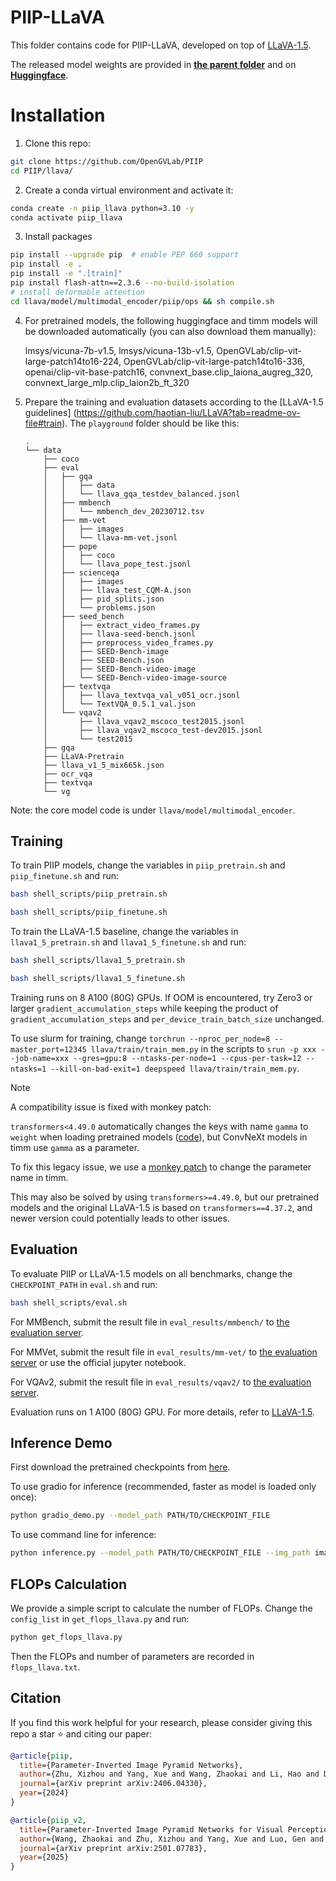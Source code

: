 # PIIP-LLaVA

This folder contains code for PIIP-LLaVA, developed on top of [LLaVA-1.5](https://github.com/haotian-liu/LLaVA).

The released model weights are provided in [**the parent folder**](../README.md) and on [**Huggingface**](https://huggingface.co/collections/OpenGVLab/piip-6804939a32e695f42cf3f227).


# Installation

1. Clone this repo:
  ```bash
  git clone https://github.com/OpenGVLab/PIIP
  cd PIIP/llava/
  ```

2. Create a conda virtual environment and activate it:

  ```bash
  conda create -n piip_llava python=3.10 -y
  conda activate piip_llava
  ```

3. Install packages
  ```bash
  pip install --upgrade pip  # enable PEP 660 support
  pip install -e .
  pip install -e ".[train]"
  pip install flash-attn==2.3.6 --no-build-isolation
  # install deformable attention
  cd llava/model/multimodal_encoder/piip/ops && sh compile.sh
  ```

4. For pretrained models, the following huggingface and timm models will be downloaded automatically (you can also download them manually): 

    lmsys/vicuna-7b-v1.5, lmsys/vicuna-13b-v1.5, OpenGVLab/clip-vit-large-patch14to16-224, OpenGVLab/clip-vit-large-patch14to16-336, openai/clip-vit-base-patch16, convnext_base.clip_laiona_augreg_320, convnext_large_mlp.clip_laion2b_ft_320

5. Prepare the training and evaluation datasets according to the [LLaVA-1.5 guidelines] (https://github.com/haotian-liu/LLaVA?tab=readme-ov-file#train). The `playground` folder should be like this:

    ```
    .
    └── data
        ├── coco
        ├── eval
        │   ├── gqa
        │   │   ├── data
        │   │   └── llava_gqa_testdev_balanced.jsonl
        │   ├── mmbench
        │   │   └── mmbench_dev_20230712.tsv
        │   ├── mm-vet
        │   │   ├── images
        │   │   └── llava-mm-vet.jsonl
        │   ├── pope
        │   │   ├── coco
        │   │   └── llava_pope_test.jsonl
        │   ├── scienceqa
        │   │   ├── images
        │   │   ├── llava_test_CQM-A.json
        │   │   ├── pid_splits.json
        │   │   └── problems.json
        │   ├── seed_bench
        │   │   ├── extract_video_frames.py
        │   │   ├── llava-seed-bench.jsonl
        │   │   ├── preprocess_video_frames.py
        │   │   ├── SEED-Bench-image
        │   │   ├── SEED-Bench.json
        │   │   ├── SEED-Bench-video-image
        │   │   └── SEED-Bench-video-image-source
        │   ├── textvqa
        │   │   ├── llava_textvqa_val_v051_ocr.jsonl
        │   │   └── TextVQA_0.5.1_val.json
        │   └── vqav2
        │       ├── llava_vqav2_mscoco_test2015.jsonl
        │       ├── llava_vqav2_mscoco_test-dev2015.jsonl
        │       └── test2015
        ├── gqa
        ├── LLaVA-Pretrain
        ├── llava_v1_5_mix665k.json
        ├── ocr_vqa
        ├── textvqa
        └── vg
    ```
    

Note: the core model code is under `llava/model/multimodal_encoder`.

## Training

To train PIIP models, change the variables in `piip_pretrain.sh` and `piip_finetune.sh` and run:

```bash
bash shell_scripts/piip_pretrain.sh

bash shell_scripts/piip_finetune.sh
```

To train the LLaVA-1.5 baseline, change the variables in `llava1_5_pretrain.sh` and `llava1_5_finetune.sh` and run:

```bash
bash shell_scripts/llava1_5_pretrain.sh

bash shell_scripts/llava1_5_finetune.sh
```

Training runs on 8 A100 (80G) GPUs. If OOM is encountered, try Zero3 or larger `gradient_accumulation_steps` while keeping the product of `gradient_accumulation_steps` and `per_device_train_batch_size` unchanged.

To use slurm for training, change `torchrun --nproc_per_node=8 --master_port=12345 llava/train/train_mem.py` in the scripts to `srun -p xxx --job-name=xxx --gres=gpu:8 --ntasks-per-node=1 --cpus-per-task=12 --ntasks=1 --kill-on-bad-exit=1 deepspeed llava/train/train_mem.py`.

> [!Note]
> A compatibility issue is fixed with monkey patch:
> 
> `transformers<4.49.0` automatically changes the keys with name `gamma` to `weight` when loading pretrained models ([code](https://github.com/huggingface/transformers/blob/345b9b1a6a308a1fa6559251eb33ead2211240ac/src/transformers/modeling_utils.py#L4002-L4003)), but ConvNeXt models in timm use `gamma` as a parameter.
> 
> To fix this legacy issue, we use a [monkey patch](llava/model/timm_convnext_monkey_patch.py) to change the parameter name in timm.
> 
> This may also be solved by using `transformers>=4.49.0`, but our pretrained models and the original LLaVA-1.5 is based on `transformers==4.37.2`, and newer version could potentially leads to other issues.

## Evaluation

To evaluate PIIP or LLaVA-1.5 models on all benchmarks, change the `CHECKPOINT_PATH` in `eval.sh` and run:

```bash
bash shell_scripts/eval.sh
```

For MMBench, submit the result file in `eval_results/mmbench/` to [the evaluation server](https://mmbench.opencompass.org.cn/mmbench-submission).

For MMVet, submit the result file in `eval_results/mm-vet/` to [the evaluation server](https://huggingface.co/spaces/whyu/MM-Vet_Evaluator) or use the official jupyter notebook.

For VQAv2, submit the result file in `eval_results/vqav2/` to [the evaluation server](https://eval.ai/web/challenges/challenge-page/830/my-submission).


Evaluation runs on 1 A100 (80G) GPU. For more details, refer to [LLaVA-1.5](https://github.com/haotian-liu/LLaVA/blob/main/docs/Evaluation.md).

## Inference Demo

First download the pretrained checkpoints from [here](https://github.com/OpenGVLab/PIIP#multimodal-understanding).

To use gradio for inference (recommended, faster as model is loaded only once):


```bash
python gradio_demo.py --model_path PATH/TO/CHECKPOINT_FILE
```

To use command line for inference:

```bash
python inference.py --model_path PATH/TO/CHECKPOINT_FILE --img_path images/llava_logo.png --prompt "Describe the image."
```



## FLOPs Calculation

We provide a simple script to calculate the number of FLOPs. Change the `config_list` in `get_flops_llava.py` and run:

```bash
python get_flops_llava.py
```

Then the FLOPs and number of parameters are recorded in `flops_llava.txt`.


## Citation

If you find this work helpful for your research, please consider giving this repo a star ⭐ and citing our paper:

```bibtex
@article{piip,
  title={Parameter-Inverted Image Pyramid Networks},
  author={Zhu, Xizhou and Yang, Xue and Wang, Zhaokai and Li, Hao and Dou, Wenhan and Ge, Junqi and Lu, Lewei and Qiao, Yu and Dai, Jifeng},
  journal={arXiv preprint arXiv:2406.04330},
  year={2024}
}

@article{piip_v2,
  title={Parameter-Inverted Image Pyramid Networks for Visual Perception and Multimodal Understanding},
  author={Wang, Zhaokai and Zhu, Xizhou and Yang, Xue and Luo, Gen and Li, Hao and Tian, Changyao and Dou, Wenhan and Ge, Junqi and Lu, Lewei and Qiao, Yu and Dai, Jifeng},
  journal={arXiv preprint arXiv:2501.07783},
  year={2025}
}
```
